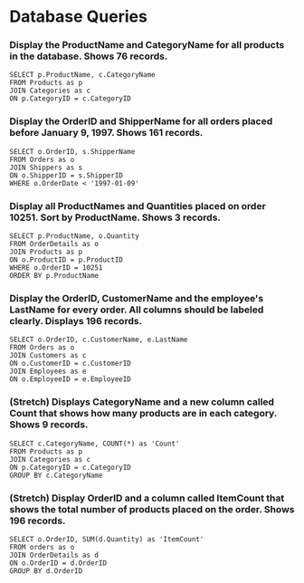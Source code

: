 # Database Queries

### Display the ProductName and CategoryName for all products in the database. Shows 76 records.

```
SELECT p.ProductName, c.CategoryName
FROM Products as p
JOIN Categories as c
ON p.CategoryID = c.CategoryID
```

### Display the OrderID and ShipperName for all orders placed before January 9, 1997. Shows 161 records.

```
SELECT o.OrderID, s.ShipperName
FROM Orders as o
JOIN Shippers as s
ON o.ShipperID = s.ShipperID
WHERE o.OrderDate < '1997-01-09'
```

### Display all ProductNames and Quantities placed on order 10251. Sort by ProductName. Shows 3 records.

```
SELECT p.ProductName, o.Quantity
FROM OrderDetails as o
JOIN Products as p
ON o.ProductID = p.ProductID
WHERE o.OrderID = 10251
ORDER BY p.ProductName
```

### Display the OrderID, CustomerName and the employee's LastName for every order. All columns should be labeled clearly. Displays 196 records.

```
SELECT o.OrderID, c.CustomerName, e.LastName
FROM Orders as o
JOIN Customers as c
ON o.CustomerID = c.CustomerID
JOIN Employees as e
ON o.EmployeeID = e.EmployeeID
```

### (Stretch)  Displays CategoryName and a new column called Count that shows how many products are in each category. Shows 9 records.

```
SELECT c.CategoryName, COUNT(*) as 'Count'
FROM Products as p
JOIN Categories as c
ON p.CategoryID = c.CategoryID
GROUP BY c.CategoryName
```

### (Stretch) Display OrderID and a  column called ItemCount that shows the total number of products placed on the order. Shows 196 records. 

```
SELECT o.OrderID, SUM(d.Quantity) as 'ItemCount'
FROM orders as o
JOIN OrderDetails as d
ON o.OrderID = d.OrderID
GROUP BY d.OrderID
```